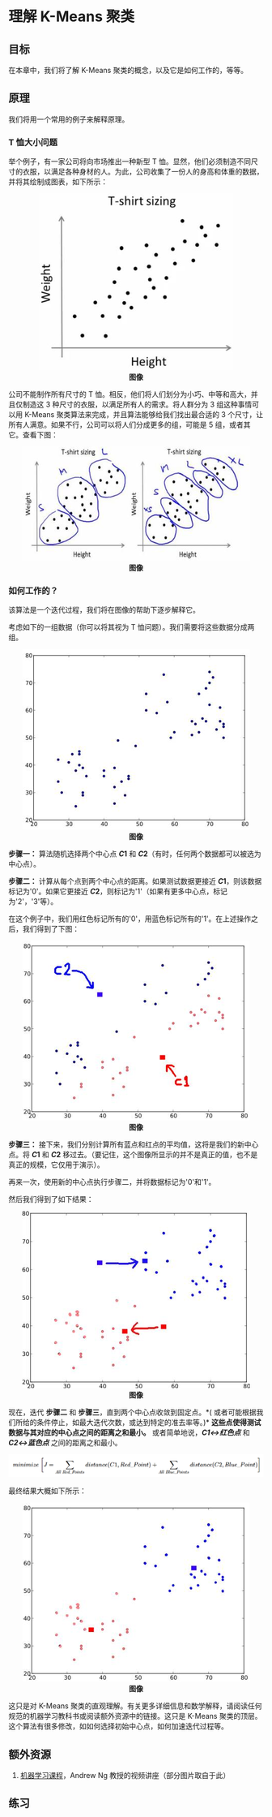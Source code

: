 # 理解 K-Means 聚类
## 目标
在本章中，我们将了解 K-Means 聚类的概念，以及它是如何工作的，等等。

## 原理
我们将用一个常用的例子来解释原理。

### T 恤大小问题
举个例子，有一家公司将向市场推出一种新型 T 恤。显然，他们必须制造不同尺寸的衣服，以满足各种身材的人。为此，公司收集了一份人的身高和体重的数据，并将其绘制成图表，如下所示：
<div align=center>
<img src="img/tshirt.jpg"> </br>
<b>图像</b>
</div>

公司不能制作所有尺寸的 T 恤。相反，他们将人们划分为小巧、中等和高大，并且仅制造这 3 种尺寸的衣服，以满足所有人的需求。将人群分为 3 组这种事情可以用 K-Means 聚类算法来完成，并且算法能够给我们找出最合适的 3 个尺寸，让所有人满意。如果不行，公司可以将人们分成更多的组，可能是 5 组，或者其它。查看下图：
<div align=center>
<img src="img/tshirt_grouped.jpg"> </br>
<b>图像</b>
</div>

### 如何工作的？
该算法是一个迭代过程，我们将在图像的帮助下逐步解释它。

考虑如下的一组数据（你可以将其视为 T 恤问题）。我们需要将这些数据分成两组。
<div align=center>
<img src="img/testdata.jpg"> </br>
<b>图像</b>
</div>

**步骤一：** 算法随机选择两个中心点 ***C*1** 和 ***C*2**（有时，任何两个数据都可以被选为中心点）。

**步骤二：** 计算从每个点到两个中心点的距离。如果测试数据更接近 ***C*1**，则该数据标记为'0'。如果它更接近 ***C*2**，则标记为'1'（如果有更多中心点，标记为'2'，'3'等）。

在这个例子中，我们用红色标记所有的'0'，用蓝色标记所有的'1'。在上述操作之后，我们得到了下图：
<div align=center>
<img src="img/initial_labelling.jpg"> </br>
<b>图像</b>
</div>

**步骤三：** 接下来，我们分别计算所有蓝点和红点的平均值，这将是我们的新中心点。将 ***C*1** 和 ***C*2** 移过去。（要记住，这个图像所显示的并不是真正的值，也不是真正的规模，它仅用于演示）。

再来一次，使用新的中心点执行步骤二，并将数据标记为'0'和'1'。

然后我们得到了如下结果：
<div align=center>
<img src="img/update_centroid.jpg"> </br>
<b>图像</b>
</div>

现在，迭代 **步骤二** 和 **步骤三**，直到两个中心点收敛到固定点。\*( 或者可能根据我们所给的条件停止，如最大迭代次数，或达到特定的准去率等。)\* **这些点使得测试数据与其对应的中心点之间的距离之和最小。** 或者简单地说，***C1↔红色点*** 和 ***C2↔蓝色点*** 之间的距离之和最小。
<div align=center>
<img src="img/kmeans_func1.png"> </br>
</div>

最终结果大概如下所示：
<div align=center>
<img src="img/final_clusters.jpg"> </br>
<b>图像</b>
</div>

这只是对 K-Means 聚类的直观理解。有关更多详细信息和数学解释，请阅读任何规范的机器学习教科书或阅读额外资源中的链接。这只是 K-Means 聚类的顶层。这个算法有很多修改，如如何选择初始中心点，如何加速迭代过程等。

## 额外资源
1. [机器学习课程](https://www.coursera.org/course/ml)，Andrew Ng 教授的视频讲座（部分图片取自于此）

## 练习
